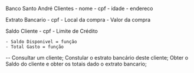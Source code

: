 Banco Santo André
Clientes
    - nome
    - cpf
    - idade
    - endereco
    
Extrato Bancario
    - cpf
    - Local da compra
    - Valor da compra

Saldo Cliente
    - cpf
    - Limite de Crédito

    - Saldo Disponivel = função
    - Total Gasto = função

--
Consultar um cliente;
Constular o estrato bancário deste cliente;
Obter o Saldo do cliente e obter os totais dado o extrato bancario;